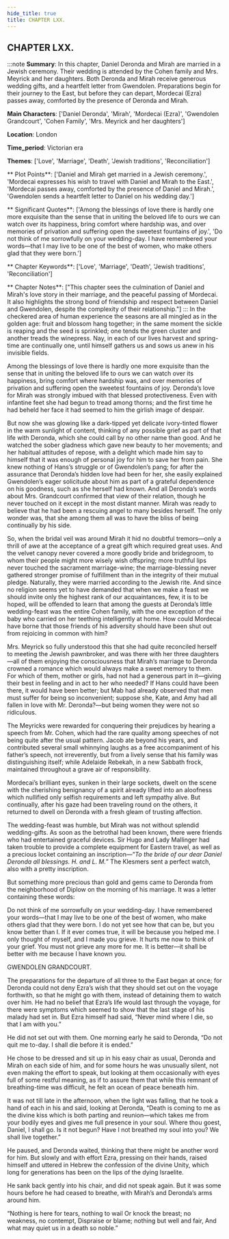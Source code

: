 ```yaml
---
hide_title: true
title: CHAPTER LXX.
---
```

## CHAPTER LXX.
:::note
**Summary**:
In this chapter, Daniel Deronda and Mirah are married in a Jewish ceremony. Their wedding is attended by the Cohen family and Mrs. Meyrick and her daughters. Both Deronda and Mirah receive generous wedding gifts, and a heartfelt letter from Gwendolen. Preparations begin for their journey to the East, but before they can depart, Mordecai (Ezra) passes away, comforted by the presence of Deronda and Mirah.

**Main Characters**:
['Daniel Deronda', 'Mirah', 'Mordecai (Ezra)', 'Gwendolen Grandcourt', 'Cohen Family', 'Mrs. Meyrick and her daughters']

**Location**:
London

**Time_period**:
Victorian era

**Themes**:
['Love', 'Marriage', 'Death', 'Jewish traditions', 'Reconciliation']

** Plot Points**:
['Daniel and Mirah get married in a Jewish ceremony.', 'Mordecai expresses his wish to travel with Daniel and Mirah to the East.', 'Mordecai passes away, comforted by the presence of Daniel and Mirah.', 'Gwendolen sends a heartfelt letter to Daniel on his wedding day.']

** Significant Quotes**:
['Among the blessings of love there is hardly one more exquisite than the sense that in uniting the beloved life to ours we can watch over its happiness, bring comfort where hardship was, and over memories of privation and suffering open the sweetest fountains of joy.', 'Do not think of me sorrowfully on your wedding-day. I have remembered your words—that I may live to be one of the best of women, who make others glad that they were born.']

** Chapter Keywords**:
['Love', 'Marriage', 'Death', 'Jewish traditions', 'Reconciliation']

** Chapter Notes**:
["This chapter sees the culmination of Daniel and Mirah's love story in their marriage, and the peaceful passing of Mordecai. It also highlights the strong bond of friendship and respect between Daniel and Gwendolen, despite the complexity of their relationship."]
:::
In the checkered area of human experience the seasons are all mingled as in the golden age: fruit and blossom hang together; in the same moment the sickle is reaping and the seed is sprinkled; one tends the green cluster and another treads the winepress. Nay, in each of our lives harvest and spring-time are continually one, until himself gathers us and sows us anew in his invisible fields. 

Among the blessings of love there is hardly one more exquisite than the sense that in uniting the beloved life to ours we can watch over its happiness, bring comfort where hardship was, and over memories of privation and suffering open the sweetest fountains of joy. Deronda’s love for Mirah was strongly imbued with that blessed protectiveness. Even with infantine feet she had begun to tread among thorns; and the first time he had beheld her face it had seemed to him the girlish image of despair. 

But now she was glowing like a dark-tipped yet delicate ivory-tinted flower in the warm sunlight of content, thinking of any possible grief as part of that life with Deronda, which she could call by no other name than good. And he watched the sober gladness which gave new beauty to her movements; and her habitual attitudes of repose, with a delight which made him say to himself that it was enough of personal joy for him to save her from pain. She knew nothing of Hans’s struggle or of Gwendolen’s pang; for after the assurance that Deronda’s hidden love had been for her, she easily explained Gwendolen’s eager solicitude about him as part of a grateful dependence on his goodness, such as she herself had known. And all Deronda’s words about Mrs. Grandcourt confirmed that view of their relation, though he never touched on it except in the most distant manner. Mirah was ready to believe that he had been a rescuing angel to many besides herself. The only wonder was, that she among them all was to have the bliss of being continually by his side. 

So, when the bridal veil was around Mirah it hid no doubtful tremors—only a thrill of awe at the acceptance of a great gift which required great uses. And the velvet canopy never covered a more goodly bride and bridegroom, to whom their people might more wisely wish offspring; more truthful lips never touched the sacrament marriage-wine; the marriage-blessing never gathered stronger promise of fulfillment than in the integrity of their mutual pledge. Naturally, they were married according to the Jewish rite. And since no religion seems yet to have demanded that when we make a feast we should invite only the highest rank of our acquaintances, few, it is to be hoped, will be offended to learn that among the guests at Deronda’s little wedding-feast was the entire Cohen family, with the one exception of the baby who carried on her teething intelligently at home. How could Mordecai have borne that those friends of his adversity should have been shut out from rejoicing in common with him? 

Mrs. Meyrick so fully understood this that she had quite reconciled herself to meeting the Jewish pawnbroker, and was there with her three daughters—all of them enjoying the consciousness that Mirah’s marriage to Deronda crowned a romance which would always make a sweet memory to them. For which of them, mother or girls, had not had a generous part in it—giving their best in feeling and in act to her who needed? If Hans could have been there, it would have been better; but Mab had already observed that men must suffer for being so inconvenient; suppose she, Kate, and Amy had all fallen in love with Mr. Deronda?—but being women they were not so ridiculous. 

The Meyricks were rewarded for conquering their prejudices by hearing a speech from Mr. Cohen, which had the rare quality among speeches of not being quite after the usual pattern. Jacob ate beyond his years, and contributed several small whinnying laughs as a free accompaniment of his father’s speech, not irreverently, but from a lively sense that his family was distinguishing itself; while Adelaide Rebekah, in a new Sabbath frock, maintained throughout a grave air of responsibility. 

Mordecai’s brilliant eyes, sunken in their large sockets, dwelt on the scene with the cherishing benignancy of a spirit already lifted into an aloofness which nullified only selfish requirements and left sympathy alive. But continually, after his gaze had been traveling round on the others, it returned to dwell on Deronda with a fresh gleam of trusting affection. 

The wedding-feast was humble, but Mirah was not without splendid wedding-gifts. As soon as the betrothal had been known, there were friends who had entertained graceful devices. Sir Hugo and Lady Mallinger had taken trouble to provide a complete equipment for Eastern travel, as well as a precious locket containing an inscription—“_To the bride of our dear Daniel Deronda all blessings. H. and L. M._” The Klesmers sent a perfect watch, also with a pretty inscription. 

But something more precious than gold and gems came to Deronda from the neighborhood of Diplow on the morning of his marriage. It was a letter containing these words: 

Do not think of me sorrowfully on your wedding-day. I have remembered your words—that I may live to be one of the best of women, who make others glad that they were born. I do not yet see how that can be, but you know better than I. If it ever comes true, it will be because you helped me. I only thought of myself, and I made you grieve. It hurts me now to think of your grief. You must not grieve any more for me. It is better—it shall be better with me because I have known you. 

GWENDOLEN GRANDCOURT. 

The preparations for the departure of all three to the East began at once; for Deronda could not deny Ezra’s wish that they should set out on the voyage forthwith, so that he might go with them, instead of detaining them to watch over him. He had no belief that Ezra’s life would last through the voyage, for there were symptoms which seemed to show that the last stage of his malady had set in. But Ezra himself had said, “Never mind where I die, so that I am with you.” 

He did not set out with them. One morning early he said to Deronda, “Do not quit me to-day. I shall die before it is ended.” 

He chose to be dressed and sit up in his easy chair as usual, Deronda and Mirah on each side of him, and for some hours he was unusually silent, not even making the effort to speak, but looking at them occasionally with eyes full of some restful meaning, as if to assure them that while this remnant of breathing-time was difficult, he felt an ocean of peace beneath him. 

It was not till late in the afternoon, when the light was falling, that he took a hand of each in his and said, looking at Deronda, “Death is coming to me as the divine kiss which is both parting and reunion—which takes me from your bodily eyes and gives me full presence in your soul. Where thou goest, Daniel, I shall go. Is it not begun? Have I not breathed my soul into you? We shall live together.” 

He paused, and Deronda waited, thinking that there might be another word for him. But slowly and with effort Ezra, pressing on their hands, raised himself and uttered in Hebrew the confession of the divine Unity, which long for generations has been on the lips of the dying Israelite. 

He sank back gently into his chair, and did not speak again. But it was some hours before he had ceased to breathe, with Mirah’s and Deronda’s arms around him. 

  “Nothing is here for tears, nothing to wail   Or knock the breast; no weakness, no contempt,   Dispraise or blame; nothing but well and fair,   And what may quiet us in a death so noble.”